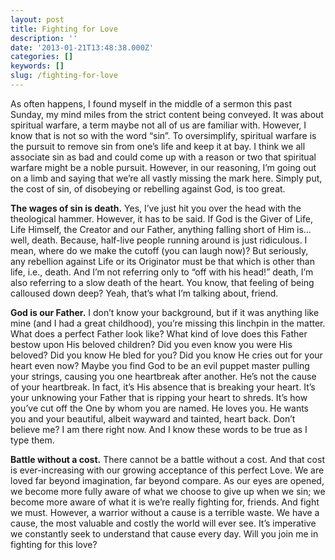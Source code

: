 ```yaml
---
layout: post
title: Fighting for Love
description: ''
date: '2013-01-21T13:48:38.000Z'
categories: []
keywords: []
slug: /fighting-for-love
---
```


As often happens, I found myself in the middle of a sermon this past Sunday, my mind miles from the strict content being conveyed. It was about spiritual warfare, a term maybe not all of us are familiar with. However, I know that is not so with the word “sin”. To oversimplify, spiritual warfare is the pursuit to remove sin from one’s life and keep it at bay. I think we all associate sin as bad and could come up with a reason or two that spiritual warfare might be a noble pursuit. However, in our reasoning, I’m going out on a limb and saying that we’re all vastly missing the mark here. Simply put, the cost of sin, of disobeying or rebelling against God, is too great.

**The wages of sin is death.** Yes, I’ve just hit you over the head with the theological hammer. However, it has to be said. If God is the Giver of Life, Life Himself, the Creator and our Father, anything falling short of Him is…well, death. Because, half-live people running around is just ridiculous. I mean, where do we make the cutoff (you can laugh now)? But seriously, any rebellion against Life or its Originator must be that which is other than life, i.e., death. And I’m not referring only to “off with his head!” death, I’m also referring to a slow death of the heart. You know, that feeling of being calloused down deep? Yeah, that’s what I’m talking about, friend.

**God is our Father.** I don’t know your background, but if it was anything like mine (and I had a great childhood), you’re missing this linchpin in the matter. What does a perfect Father look like? What kind of love does this Father bestow upon His beloved children? Did you even know you were His beloved? Did you know He bled for you? Did you know He cries out for your heart even now? Maybe you find God to be an evil puppet master pulling your strings, causing you one heartbreak after another. He’s not the cause of your heartbreak. In fact, it’s His absence that is breaking your heart. It’s your unknowing your Father that is ripping your heart to shreds. It’s how you’ve cut off the One by whom you are named. He loves you. He wants you and your beautiful, albeit wayward and tainted, heart back. Don’t believe me? I am there right now. And I know these words to be true as I type them.

**Battle without a cost.** There cannot be a battle without a cost. And that cost is ever-increasing with our growing acceptance of this perfect Love. We are loved far beyond imagination, far beyond compare. As our eyes are opened, we become more fully aware of what we choose to give up when we sin; we become more aware of what it is we’re really fighting for, friends. And fight we must. However, a warrior without a cause is a terrible waste. We have a cause, the most valuable and costly the world will ever see. It’s imperative we constantly seek to understand that cause every day. Will you join me in fighting for this love?
